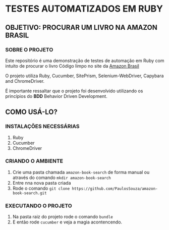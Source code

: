 # TESTES AUTOMATIZADOS EM RUBY

## OBJETIVO: PROCURAR UM LIVRO NA AMAZON BRASIL

### SOBRE O PROJETO
Este repositório é uma demonstração de testes de automação em Ruby com intuito de procurar o livro Código limpo no site da <a href="www.amazon.com.br">Amazon Brasil</a>

O projeto utiliza Ruby, Cucumber, SitePrism, Selenium-WebDriver, Capybara and ChromeDriver.

É importante ressaltar que o projeto foi desenvolvido utilizando os princípios do <strong>BDD</strong> Behavior Driven Development.

## COMO USÁ-LO?

### INSTALAÇÕES NECESSÁRIAS
1. Ruby
2. Cucumber
3. ChromeDriver

### CRIANDO O AMBIENTE
1. Crie uma pasta chamada `amazon-book-search` de forma manual ou através do comando `mkdir amazon-book-search`
2. Entre nna nova pasta criada
3. Rode o comando `git clone https://github.com/PaulosSouza/amazon-book-search.git`

### EXECUTANDO O PROJETO
1. Na pasta raiz do projeto rode o comando `bundle`
2. E então rode `cucumber` e veja a magia acontencendo.